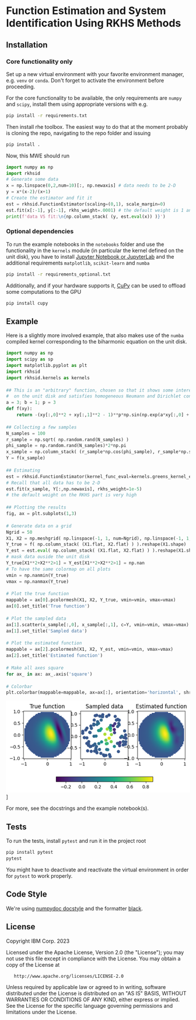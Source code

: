 # Function Estimation and System Identification Using RKHS Methods

## Installation

### Core functionality only

Set up a new virtual environment with your favorite environment manager, e.g. `venv` or `conda`.
Don't forget to activate the environment before proceeding.

For the core functionality to be available, the only requirements are `numpy` and `scipy`,
install them using appropriate versions with e.g. 
```bash
pip install -r requirements.txt
```

Then install rhe toolbox. The easiest way to do that at the moment probably is cloning the repo,
navigating to the repo folder and issuing
```bash
pip install .
```

Now, this MWE should run
```python
import numpy as np
import rkhsid
# Generate some data
x = np.linspace(0,2,num=10)[:, np.newaxis] # data needs to be 2-D
y = x*(x-2)/(x+1)
# Create the estimator and fit it
est = rkhsid.FunctionEstimator(scaling=(0,1), scale_margin=0)
est.fit(x[:-1], y[:-1], rkhs_weight=.0001) # the default weight is 1 and usually too high
print(f'data VS fit:\n{np.column_stack( (y, est.eval(x)) )}')
```

### Optional dependencies 
To run the example notebooks in the `notebooks` folder and use the functionality in the 
`kernels` module (in particular the kernel defined on the unit disk), you have to install
[Jupyter Notebook or JupyterLab](https://jupyter.org/) and the additional requirements
`matplotlib`, `scikit-learn` and `numba` 
```bash
pip install -r requirements_optional.txt
```

Additionally, and if your hardware supports it, [CuPy](https://cupy.dev/) can be used to
offload some computations to the GPU
```bash
pip install cupy
```

## Example

Here is a slightly more involved example, that also makes use of the `numba` compiled
kernel corresponding to the biharmonic equation on the unit disk.
```python
import numpy as np
import scipy as sp
import matplotlib.pyplot as plt
import rkhsid
import rkhsid.kernels as kernels

## This is an "arbitrary" function, chosen so that it shows some interesting behavior
#  on the unit disk and satisfies homogeneous Neumann and Dirichlet conditions
a = 3; b = 1; p = 3
def f(xy):
    return -(xy[:,0]**2 + xy[:,1]**2 - 1)**p*np.sin(np.exp(a*xy[:,0] + b*xy[:,1] - .25))

## Collecting a few samples
N_samples = 100
r_sample = np.sqrt( np.random.rand(N_samples) ) 
phi_sample = np.random.rand(N_samples)*2*np.pi
x_sample = np.column_stack( (r_sample*np.cos(phi_sample), r_sample*np.sin(phi_sample) )   )   
Y = f(x_sample)

## Estimating 
est = rkhsid.FunctionEstimator(kernel_func_eval=kernels.greens_kernel_eval)
# Recall that all data has to be 2-D
est.fit(x_sample, Y[:,np.newaxis], rkhs_weight=1e-5)
# the default weight on the RKHS part is very high

## Plotting the results
fig, ax = plt.subplots(1,3)

# Generate data on a grid
Ngrid = 50
X1, X2 = np.meshgrid( np.linspace(-1, 1, num=Ngrid), np.linspace(-1, 1, num=Ngrid) )
Y_true = f( np.column_stack( (X1.flat, X2.flat) ) ).reshape(X1.shape)
Y_est = est.eval( np.column_stack( (X1.flat, X2.flat) ) ).reshape(X1.shape) 
# mask data ouside the unit disk
Y_true[X1**2+X2**2>1] = Y_est[X1**2+X2**2>1] = np.nan
# To have the same colormap on all plots
vmin = np.nanmin(Y_true)
vmax = np.nanmax(Y_true)

# Plot the true function
mappable = ax[0].pcolormesh(X1, X2, Y_true, vmin=vmin, vmax=vmax)
ax[0].set_title('True function')

# Plot the sampled data
ax[1].scatter(x_sample[:,0], x_sample[:,1], c=Y, vmin=vmin, vmax=vmax)
ax[1].set_title('Sampled data')

# Plot the estimated function
mappable = ax[2].pcolormesh(X1, X2, Y_est, vmin=vmin, vmax=vmax)
ax[2].set_title('Estimated function')

# Make all axes square
for ax_ in ax: ax_.axis('square')

# Colorbar
plt.colorbar(mappable=mappable, ax=ax[:], orientation='horizontal', shrink=0.6)
```

![Figure generated by example code](data/readme_output.PNG)]

For more, see the docstrings and the example notebook(s).

## Tests

To run the tests, install `pytest` and run it in the project root
```bash
pip install pytest
pytest
```
You might have to deactivate and reactivate the virtual environment in order for `pytest`
to work properly.

## Code Style

We're using [numpydoc docstyle](https://numpydoc.readthedocs.io/en/latest/format.html) 
and the formatter 
[black](https://black.readthedocs.io/en/stable/the_black_code_style/current_style.html).

## License

Copyright IBM Corp. 2023

Licensed under the Apache License, Version 2.0 (the "License");
you may not use this file except in compliance with the License.
You may obtain a copy of the License at

       http://www.apache.org/licenses/LICENSE-2.0

Unless required by applicable law or agreed to in writing, software
distributed under the License is distributed on an "AS IS" BASIS,
WITHOUT WARRANTIES OR CONDITIONS OF ANY KIND, either express or implied.
See the License for the specific language governing permissions and
limitations under the License.